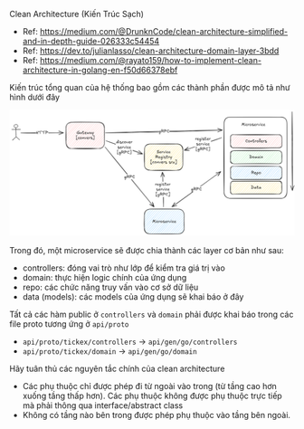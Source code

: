Clean Architecture (Kiến Trúc Sạch)
- Ref: https://medium.com/@DrunknCode/clean-architecture-simplified-and-in-depth-guide-026333c54454
- Ref: https://dev.to/julianlasso/clean-architecture-domain-layer-3bdd
- Ref: https://medium.com/@rayato159/how-to-implement-clean-architecture-in-golang-en-f50d66378ebf

Kiến trúc tổng quan của hệ thống bao gồm các thành phần được mô tả như hình dưới đây

![arch](/docs/img/arch/arch.png)

Trong đó, một microservice sẽ được chia thành các layer cơ bản như sau:
- controllers: đóng vai trò như lớp để kiểm tra giá trị vào
- domain: thực hiện logic chính của ứng dụng
- repo: các chức năng truy vấn vào cơ sở dữ liệu
- data (models): các models của ứng dụng sẽ khai báo ở đây

Tất cả các hàm public ở `controllers` và `domain` phải được khai báo trong các file proto tương ứng ở `api/proto`
- `api/proto/tickex/controllers` -> `api/gen/go/controllers`
- `api/proto/tickex/domain` -> `api/gen/go/domain`

Hãy tuân thủ các nguyên tắc chính của clean architecture
- Các phụ thuộc chỉ được phép đi từ ngoài vào trong (từ tầng cao hơn xuống tầng thấp hơn). Các phụ thuộc không được phụ thuộc trực tiếp mà phải thông qua interface/abstract class
- Không có tầng nào bên trong được phép phụ thuộc vào tầng bên ngoài.